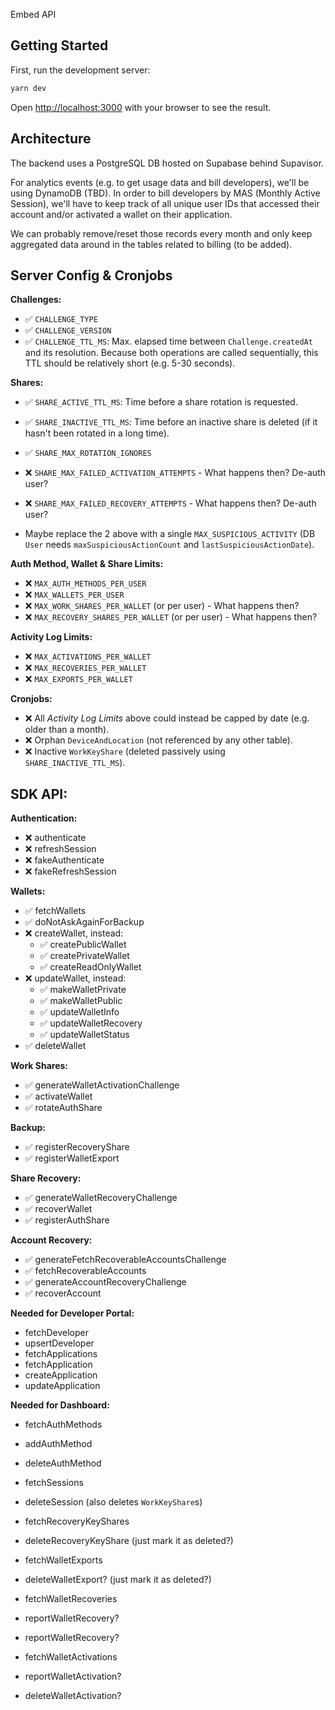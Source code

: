 Embed API

## Getting Started

First, run the development server:

```bash
yarn dev
```

Open [http://localhost:3000](http://localhost:3000) with your browser to see the result.

## Architecture

The backend uses a PostgreSQL DB hosted on Supabase behind Supavisor.

For analytics events (e.g. to get usage data and bill developers), we'll be using DynamoDB (TBD). In order to bill developers by MAS (Monthly Active Session),
we'll have to keep track of all unique user IDs that accessed their account and/or activated a wallet on their application.

We can probably remove/reset those records every month and only keep aggregated data around in the tables related to billing (to be added).

## Server Config & Cronjobs

**Challenges:**

- ✅ `CHALLENGE_TYPE`
- ✅ `CHALLENGE_VERSION`
- ✅ `CHALLENGE_TTL_MS`: Max. elapsed time between `Challenge.createdAt` and its resolution. Because both operations
  are called sequentially, this TTL should be relatively short (e.g. 5-30 seconds).

**Shares:**

- ✅ `SHARE_ACTIVE_TTL_MS`: Time before a share rotation is requested.
- ✅ `SHARE_INACTIVE_TTL_MS`: Time before an inactive share is deleted (if it hasn't been rotated in a long time).
- ✅ `SHARE_MAX_ROTATION_IGNORES`

- ❌ `SHARE_MAX_FAILED_ACTIVATION_ATTEMPTS` - What happens then? De-auth user?
- ❌ `SHARE_MAX_FAILED_RECOVERY_ATTEMPTS` - What happens then? De-auth user?
- Maybe replace the 2 above with a single `MAX_SUSPICIOUS_ACTIVITY` (DB `User` needs `maxSuspiciousActionCount` and
  `lastSuspiciousActionDate`).

**Auth Method, Wallet & Share Limits:**

- ❌ `MAX_AUTH_METHODS_PER_USER`
- ❌ `MAX_WALLETS_PER_USER`
- ❌ `MAX_WORK_SHARES_PER_WALLET` (or per user) - What happens then?
- ❌ `MAX_RECOVERY_SHARES_PER_WALLET` (or per user) - What happens then?

**Activity Log Limits:**

- ❌ `MAX_ACTIVATIONS_PER_WALLET`
- ❌ `MAX_RECOVERIES_PER_WALLET`
- ❌ `MAX_EXPORTS_PER_WALLET`

**Cronjobs:**

- ❌ All _Activity Log Limits_ above could instead be capped by date (e.g. older than a month).
- ❌ Orphan `DeviceAndLocation` (not referenced by any other table).
- ❌ Inactive `WorkKeyShare` (deleted passively using `SHARE_INACTIVE_TTL_MS`).

## SDK API:

**Authentication:**
- ❌ authenticate
- ❌ refreshSession
- ❌ fakeAuthenticate
- ❌ fakeRefreshSession

**Wallets:**
- ✅ fetchWallets
- ✅ doNotAskAgainForBackup
- ❌ createWallet, instead:
  - ✅ createPublicWallet
  - ✅ createPrivateWallet
  - ✅ createReadOnlyWallet
- ❌ updateWallet, instead:
  - ✅ makeWalletPrivate
  - ✅ makeWalletPublic
  - ✅ updateWalletInfo
  - ✅ updateWalletRecovery
  - ✅ updateWalletStatus
- ✅ deleteWallet

**Work Shares:**
- ✅ generateWalletActivationChallenge
- ✅ activateWallet
- ✅ rotateAuthShare

**Backup:**
- ✅ registerRecoveryShare
- ✅ registerWalletExport

**Share Recovery:**
- ✅ generateWalletRecoveryChallenge
- ✅ recoverWallet
- ✅ registerAuthShare

**Account Recovery:**
- ✅ generateFetchRecoverableAccountsChallenge
- ✅ fetchRecoverableAccounts
- ✅ generateAccountRecoveryChallenge
- ✅ recoverAccount

**Needed for Developer Portal:**

- fetchDeveloper
- upsertDeveloper
- fetchApplications
- fetchApplication
- createApplication
- updateApplication

**Needed for Dashboard:**

- fetchAuthMethods
- addAuthMethod
- deleteAuthMethod

- fetchSessions
- deleteSession (also deletes `WorkKeyShare`s)

- fetchRecoveryKeyShares
- deleteRecoveryKeyShare (just mark it as deleted?)

- fetchWalletExports
- deleteWalletExport? (just mark it as deleted?)

- fetchWalletRecoveries
- reportWalletRecovery?
- reportWalletRecovery?

- fetchWalletActivations
- reportWalletActivation?
- deleteWalletActivation?




